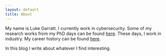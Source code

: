 ```yaml
---
layout: default
title: About
---
```


My name is Luke Garratt. I currently work in cybersecurity. Some of my research
works from my PhD days can be found [here](https://scholar.google.com/citations?user=EtWk08oAAAAJ&hl=en). These days, I work in industry. My career history can be found [here](https://www.linkedin.com/in/lukegarratt).

In this blog I write about whatever I find interesting.
